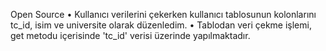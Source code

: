 Open Source
• Kullanıcı verilerini çekerken  kullanıcı tablosunun kolonlarını tc_id, isim ve universite olarak düzenledim.
• Tablodan veri çekme işlemi, get metodu içerisinde 'tc_id' verisi üzerinde yapılmaktadır.

